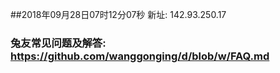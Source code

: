##2018年09月28日07时12分07秒 新址: 142.93.250.17
### 兔友常见问题及解答: https://github.com/wanggonging/d/blob/w/FAQ.md
